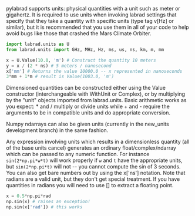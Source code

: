pylabrad supports units: physical quantities with a unit such as meter or gigahertz.  It is required to use units when invoking labrad settings that specify that they take a quantity with specific units (type tag v[Hz] or similar), but it is recommended that you use them in all of your code to help avoid bugs like those that crashed the Mars Climate Orbiter.

```python 
import labrad.units as U
from labrad.units import GHz, MHz, Hz, ms, us, ns, km, m, mm

x = U.Value(10.0, 'm') # Construct the quantity 10 meters
y = x / (2 * ns) # 5 meters / nanosecond
x['mm'] # Returns the value 10000.0 -- x represented in nanoseconds
3*mm + 1*m # result is Value(1003.0, 'm')
```
Dimensioned quantities can be constructed either using the Value constructor (interchangeable with WithUnit or Complex), or by multiplying by the "unit" objects imported from labrad.units.  Basic arithmetic works as you expect: * and / multiply or divide units while + and - require the arguments to be in compatible units and do appropriate conversion.

Numpy ndarrays can also be given units (currently in the new_units development branch) in the same fashion.

Any expression involving units which results in a dimensionless quantity (all of the base units cancel) generates an ordinary float/complex/ndarray which can be passed to any numeric function.  For instance `sin(2*np.pi*w*t)` will work properly if `w` and `t` have the appropriate units, but `sin(2*np.pi*t)` will not -- you cannot compute the sin of 3 seconds.  You can also get bare numbers out by using the x['ns'] notation.  Note that radians are a valid unit, but they don't get special treatment.  If you have quantities in radians you will need to use [] to extract a floating point.

```python
x = 0.5*np.pi*rad
np.sin(x) # raises an exception!
np.sin(x['rad']) # this works
```